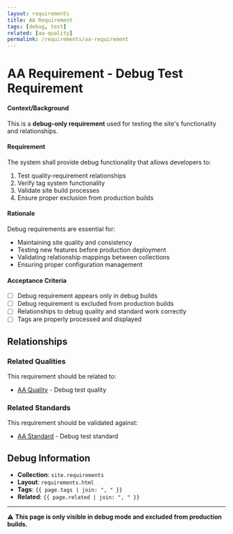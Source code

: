 ```yaml
---
layout: requirements
title: AA Requirement
tags: [debug, test]
related: [aa-quality]
permalink: /requirements/aa-requirement
---
```


# AA Requirement - Debug Test Requirement

<div class="quality-requirement" markdown="1">

#### Context/Background

This is a **debug-only requirement** used for testing the site's functionality and relationships.

#### Requirement

The system shall provide debug functionality that allows developers to:

1. Test quality-requirement relationships
2. Verify tag system functionality
3. Validate site build processes
4. Ensure proper exclusion from production builds

#### Rationale

Debug requirements are essential for:

- Maintaining site quality and consistency
- Testing new features before production deployment
- Validating relationship mappings between collections
- Ensuring proper configuration management

#### Acceptance Criteria

- [ ] Debug requirement appears only in debug builds
- [ ] Debug requirement is excluded from production builds
- [ ] Relationships to debug quality and standard work correctly
- [ ] Tags are properly processed and displayed

</div>

## Relationships

### Related Qualities

This requirement should be related to:

- [AA Quality](/qualities/aa-quality) - Debug test quality

### Related Standards

This requirement should be validated against:

- [AA Standard](/standards/aa-standard) - Debug test standard

## Debug Information

- **Collection**: `site.requirements`
- **Layout**: `requirements.html`
- **Tags**: `{{ page.tags | join: ", " }}`
- **Related**: `{{ page.related | join: ", " }}`

---

⚠️ **This page is only visible in debug mode and excluded from production builds.**
